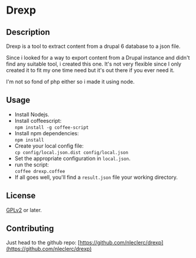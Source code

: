 # Drexp

## Description
Drexp is a tool to extract content from a drupal 6 database to a json file.

Since i looked for a way to export content from a Drupal instance and didn't find any suitable tool, i created this one. It's not very flexible since I only created it to fit my one time need but it's out there if you ever need it.

I'm not so fond of php either so i made it using node.

## Usage
  * Install Nodejs.
  * Install coffeescript:  
  `npm install -g coffee-script`
  * Install npm dependencies:  
  `npm install`
  * Create your local config file:  
  `cp config/local.json.dist config/local.json`
  * Set the appropriate configuration in `local.json`.
  * run the script:  
  `coffee drexp.coffee`
  * If all goes well, you'll find a `result.json` file your working directory.

## License
[GPLv2](http://www.gnu.org/licenses/gpl-2.0.html) or later.

## Contributing
Just head to the github repo: [https://github.com/nleclerc/drexp](https://github.com/nleclerc/drexp)